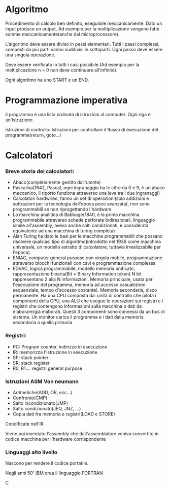# Algoritmo

Procedimento di calcolo ben definito, eseguibile meccanicamente. Dato un input produce un output. Ad esempio per la moltiplicazione vengono fatte somme meccanicamente(anche dal microprocessore).

L'algoritmo deve essere diviso in passi elementari. Tutti i passi complessi, composti da più parti vanno suddivisi in sottoparti. Ogni passo deve essere una singola operazione.

Deve essere verificato in tutti i casi possibile.(Ad esempio per la moltiplicazione n = 0 non deve continuare all'infinito).

Ogni algoritmo ha uno START e un END.

# Programmazione imperativa

Il programma è una lista ordinata di istruzioni al computer. Ogni riga è un'istruzione.

Istruzioni di controllo: Istruzioni per controllare il flusso di esecuzione del programma(return, goto...)

# Calcolatori 

### Breve storia dei calcolatori:

- Abaco(completamente gestito dall'utente)
- Pascalina(1642, Pascal, ogni ingranaggio ha le cifre da 0 e 9, è un abaco meccanico, il riporto funziona attraverso una leva tra i due ingranaggi)
- Calcolatori hardwired, fanno un set di operazioni(solo addizioni e sottrazioni per la tecnologia dell'epoca poco avanzata), non sono programmabili se non riprogettando l'hardware
- La macchina analitica di Babbage(1840, è la prima macchina programmabile attraverso schede perforate bidirezionali, linguaggio simile all'assembly, aveva anche salti condizionati, è considerata equivalente ad una macchina di turing completa)
- Alan Turing ha dato le basi per le macchine programmabili che possano risolvere qualsiasi tipo di algoritmo(introdotto nel 1936 come macchina universale, un modello astratto di calcolatore, tuttavia irrealizzabile per l'epoca).
- ENIAC, computer general purpose con virgola mobile, programmazione attraverso blocchi funzionali con cavi e programmazione complessa
- EDVAC, logica programmabile, modello memoria unificato, rappresentazione binaria(Bit = Binary Information token) N bit rappresentano 2 alla N informazioni. Memoria principale, usata per l'esecuzione del programma, memoria ad accesso casuale(non sequenziale, tempo d'accesso costante). Memoria secondaria, disco permanente. Ha una CPU composta da: unità di controllo che pilota i componenti della CPU, una ALU che esegue le operazioni sui registri e i registri che contengono informazioni sulla macchina o dati da elaborare/già elaborati. Questi 3 componenti sono connessi da un bus di sistema. Un monitor carica il programma e i dati dalla memoria secondaria a quella primaria

### Registri:

- PC: Program counter, indirizzo in esecuzione
- IR: memorizza l'istruzione in esecuzione
- SP: stack pointer
- SR: stack register
- R0, R1...: registri general purpose

### Istruzioni ASM Von neumann

- Aritmetiche(ADD, OR, ecc...)
- Confronto(CMP)
- Salto incondizionato(JMP)
- Salto condizionato(JEQ, JNZ, ...)
- Copia dati fra memoria e registri(LOAD e STORE)

Condificate nell'IR

Viene poi inventato l'assembly che dall'assemblatore veniva convertito in codice macchina per l'hardware corrispondente

### Linguaggi alto livello

Nascono per rendere il codice portatile.

Negli anni 50' IBM crea il linguaggio FORTRAN

C